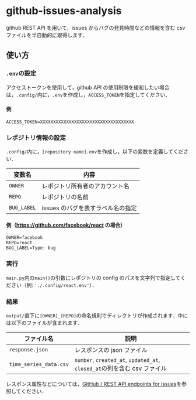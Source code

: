 # github-issues-analysis

github REST API を用いて，issues からバグの発見時間などの情報を含む csv ファイルを半自動的に取得します．

## 使い方

### `.env`の設定

アクセストークンを使用して，github API の使用制限を緩和したい場合は，`.config/`内に，`.env`を作成し，`ACCESS_TOKEN`を指定してください．

#### 例

```Dotenv
ACCESS_TOKEN=XXXXXXXXXXXXXXXXXXXXXXXXXXXXXXXXXXXX
```

### レポジトリ情報の設定

`.config/`内に，`[repository name].env`を作成し，以下の変数を定義してください．

| 変数名      | 内容                              |
| ----------- | --------------------------------- |
| `OWNER`     | レポジトリ所有者のアカウント名    |
| `REPO`      | レポジトリの名前                  |
| `BUG_LABEL` | issues のバグを表すラベル名の指定 |

#### 例（https://github.com/facebook/react の場合）

```Dotenv
OWNER=facebook
REPO=react
BUG_LABEL=Type: bug
```

### 実行

`main.py`内の`main()`の引数にレポジトリの config のパスを文字列で指定してください（例: `'./.config/react.env'`）．

### 結果

`output/`直下に`[OWNER]_[REPO]`の命名規則でディレクトリが作成されます．中には以下のファイルが含まれます．

| ファイル名             | 説明                                                                     |
| ---------------------- | ------------------------------------------------------------------------ |
| `response.json`        | レスポンスの json ファイル                                               |
| `time_series_data.csv` | `number`, `created_at`, `updated_at`, `closed_at`の列を含む csv ファイル |

レスポンス属性などについては，[GitHub / REST API endpoints for issues](https://docs.github.com/en/rest/issues/issues)を参照してください．
